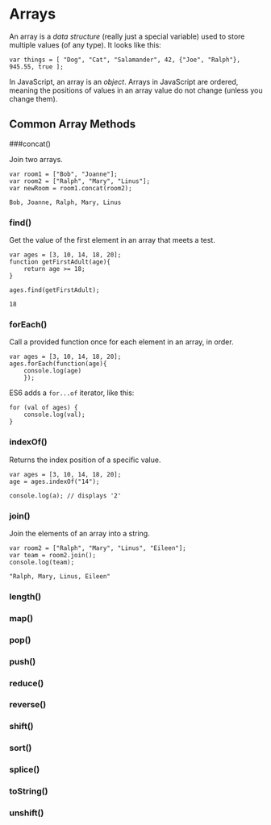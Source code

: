 # Arrays

An array is a _data structure_ (really just a special variable) used to store multiple values (of any type). It looks like this:

```
var things = [ "Dog", "Cat", "Salamander", 42, {"Joe", "Ralph"}, 945.55, true ];
```

In JavaScript, an array is an _object_. Arrays in JavaScript are ordered, meaning the positions of values in an array value do not change (unless you change them).


## Common Array Methods

###concat()

Join two arrays.

```
var room1 = ["Bob", "Joanne"];
var room2 = ["Ralph", "Mary", "Linus"];
var newRoom = room1.concat(room2);

Bob, Joanne, Ralph, Mary, Linus
```

### find()

Get the value of the first element in an array that meets a test.

```
var ages = [3, 10, 14, 18, 20];
function getFirstAdult(age){
    return age >= 18;
}

ages.find(getFirstAdult);

18
```

### forEach()

Call a provided function once for each element in an array, in order.

```
var ages = [3, 10, 14, 18, 20];
ages.forEach(function(age){
    console.log(age)
    });
```
ES6 adds a `for...of` iterator, like this:

```
for (val of ages) {
    console.log(val);
}
```


### indexOf()

Returns the index position of a specific value.

```
var ages = [3, 10, 14, 18, 20];
age = ages.indexOf("14");

console.log(a); // displays '2'
```


### join()
Join the elements of an array into a string.

```
var room2 = ["Ralph", "Mary", "Linus", "Eileen"];
var team = room2.join();
console.log(team);

"Ralph, Mary, Linus, Eileen"
```



### length()



### map()


### pop()
### push()
### reduce()
### reverse()
### shift()
### sort()
### splice()
### toString()
### unshift()
